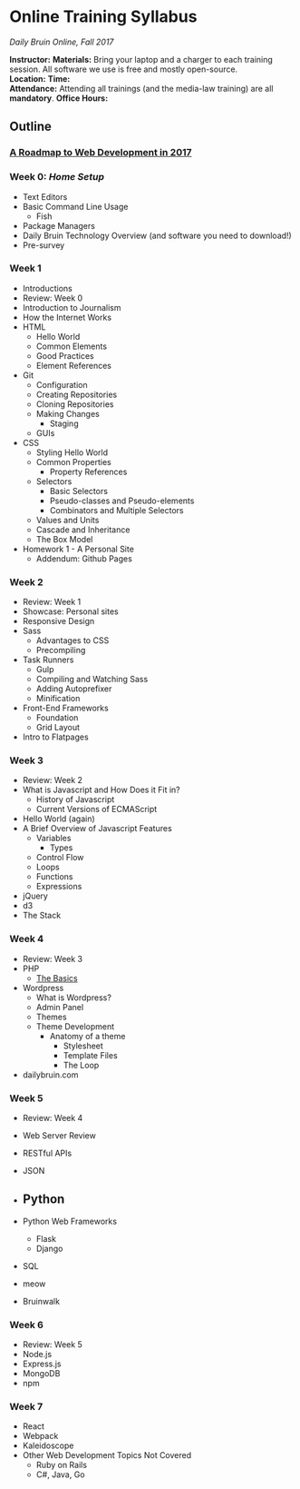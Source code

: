 # Online Training Syllabus

*Daily Bruin Online, Fall 2017*

**Instructor:**
**Materials:** Bring your laptop and a charger to each training session. All software we use is free and mostly open-source.    
**Location:**
**Time:**     
**Attendance:** Attending all trainings (and the media-law training) are all **mandatory**.
**Office Hours:**

## Outline

### [A Roadmap to Web Development in 2017](https://github.com/kamranahmedse/developer-roadmap)

### Week 0: *Home Setup*
- Text Editors
- Basic Command Line Usage
  - Fish
- Package Managers
- Daily Bruin Technology Overview (and software you need to download!)
- Pre-survey

### Week 1
- Introductions
- Review: Week 0
- Introduction to Journalism
- How the Internet Works
- HTML
  - Hello World
  - Common Elements
  - Good Practices
  - Element References
- Git
  - Configuration
  - Creating Repositories
  - Cloning Repositories
  - Making Changes
    - Staging
  - GUIs
- CSS
  - Styling Hello World
  - Common Properties
    - Property References
  - Selectors
    - Basic Selectors
    - Pseudo-classes and Pseudo-elements
    - Combinators and Multiple Selectors
  - Values and Units
  - Cascade and Inheritance
  - The Box Model
- Homework 1 - A Personal Site
  - Addendum: Github Pages

### Week 2
- Review: Week 1
- Showcase: Personal sites
- Responsive Design
- Sass
  - Advantages to CSS
  - Precompiling
- Task Runners
  - Gulp
  - Compiling and Watching Sass
  - Adding Autoprefixer
  - Minification
- Front-End Frameworks
  - Foundation
  - Grid Layout
- Intro to Flatpages

### Week 3
- Review: Week 2
- What is Javascript and How Does it Fit in?
  - History of Javascript
  - Current Versions of ECMAScript
- Hello World (again)
- A Brief Overview of Javascript Features
  - Variables
    - Types
  - Control Flow
  - Loops
  - Functions
  - Expressions
- jQuery
- d3
- The Stack

### Week 4
- Review: Week 3
- PHP
  - [The Basics](http://www.phptherightway.com/pages/The-Basics.html)
- Wordpress
  - What is Wordpress?
  - Admin Panel
  - Themes
  - Theme Development
    - Anatomy of a theme
      - Stylesheet
      - Template Files
      - The Loop
- dailybruin.com

### Week 5
- Review: Week 4
- Web Server Review
- RESTful APIs
- JSON
- Python
  - 
- Python Web Frameworks
  - Flask
  - Django
- SQL
- meow

- Bruinwalk


### Week 6
- Review: Week 5
- Node.js
- Express.js
- MongoDB
- npm

### Week 7
- React
- Webpack
- Kaleidoscope
- Other Web Development Topics Not Covered
  - Ruby on Rails
  - C#, Java, Go
